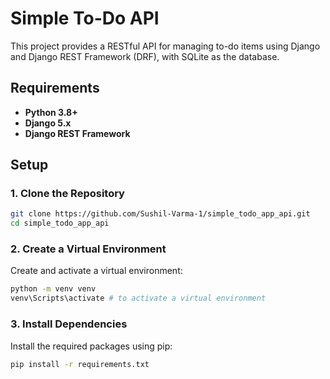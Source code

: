# Simple To-Do API

This project provides a RESTful API for managing to-do items using Django and Django REST Framework (DRF), with SQLite as the database.

## Requirements

- **Python 3.8+**
- **Django 5.x**
- **Django REST Framework**

## Setup

### 1. Clone the Repository

```bash
git clone https://github.com/Sushil-Varma-1/simple_todo_app_api.git
cd simple_todo_app_api
```

### 2. Create a Virtual Environment
Create and activate a virtual environment:
```bash
python -m venv venv
venv\Scripts\activate # to activate a virtual environment
```

### 3. Install Dependencies
Install the required packages using pip:
```bash
pip install -r requirements.txt
```
